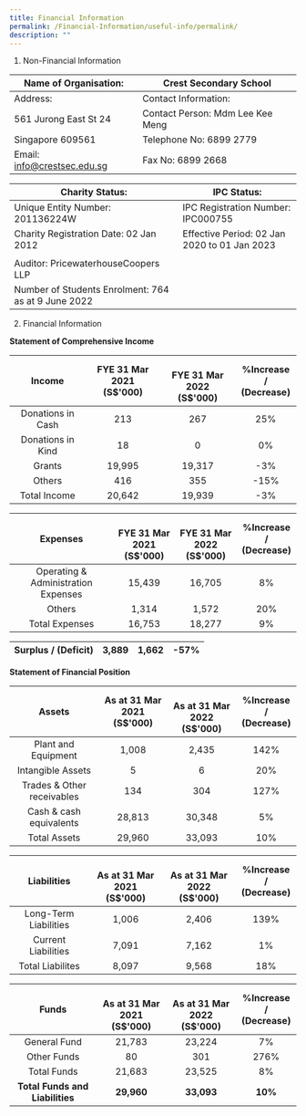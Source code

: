 ```yaml
---
title: Financial Information
permalink: /Financial-Information/useful-info/permalink/
description: ""
---
```


1) Non-Financial Information

| Name of Organisation: | Crest Secondary School |
|---|---|
| Address: | Contact Information: |
| 561 Jurong East St 24 | Contact Person: Mdm Lee Kee Meng |
| Singapore 609561 | Telephone No: 6899 2779 |
| Email: info@crestsec.edu.sg | Fax No: 6899 2668 |


| Charity Status:  | IPC Status: |
|---|---|
| Unique Entity Number: 201136224W | IPC Registration Number: IPC000755 |
| Charity Registration Date: 02 Jan 2012 | Effective Period: 02 Jan 2020 to 01 Jan 2023 |
|  |  |
| Auditor: PricewaterhouseCoopers LLP |  |
| Number of Students Enrolment: 764 as at 9 June 2022 |  |


2) Financial Information

**Statement of Comprehensive Income**

| Income | FYE 31 Mar 2021<br>(S$'000) | <br>FYE 31 Mar 2022<br>(S$'000) | %Increase / <br>(Decrease) |
|:---:|:---:|:---:|:---:|
| Donations in Cash | 213 | 267 | 25% |
|  Donations in Kind |  18 |  0 |  0% |
| Grants | 19,995 | 19,317 | -3% |
|  Others |  416 |  355 |  -15% |
|  Total Income |  20,642 |  19,939 |  -3% |

| Expenses | <br>FYE 31 Mar 2021<br>(S$'000) | <br>FYE 31 Mar 2022<br>(S$'000) | %Increase / <br>(Decrease) |
|:---:|:---:|:---:|:---:|
| Operating & Administration Expenses | 15,439 | 16,705 | 8% |
|  Others | 1,314 | 1,572 | 20% |
|  Total Expenses |  16,753 |  18,277 | 9% |

| Surplus / (Deficit) | 3,889 | 1,662 | -57% |
|:---:|:---:|:---:|:---:|


**Statement of Financial Position**

| Assets | As at 31 Mar 2021<br>(S$'000) | <br>As at 31 Mar 2022<br>(S$'000) | %Increase / <br>(Decrease) |
|:---:|:---:|:---:|:---:|
| Plant and Equipment | 1,008 | 2,435 | 142% |
| Intangible Assets | 5 | 6 | 20% |
|  Trades & Other receivables |  134 | 304 | 127% |
|  Cash & cash equivalents |  28,813 |  30,348 | 5% |
|  Total Assets |  29,960 | 33,093 |  10% |

| Liabilities | <br>As at 31 Mar 2021<br>(S$'000) | <br>As at 31 Mar 2022<br>(S$'000) | %Increase / <br>(Decrease) |
|:---:|:---:|:---:|:---:|
| Long-Term Liabilities | 1,006 | 2,406 | 139% |
|  Current Liabilities |  7,091 | 7,162 | 1% |
|  Total Liabilites |  8,097 |  9,568 | 18% |

| Funds | <br>As at 31 Mar 2021<br>(S$'000) | <br>As at 31 Mar 2022<br>(S$'000) | %Increase / <br>(Decrease) |
|:---:|:---:|:---:|:---:|
|  General Fund |  21,783 | 23,224 |  7% |
|  Other Funds |  80 | 301 |  276% |
|  Total Funds | 21,683 | 23,525 |  8% |
| **Total Funds and Liabilities** | **29,960** | **33,093** | **10%** |